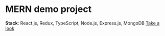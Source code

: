 # MERN demo project 
**Stack**: React.js, Redux, TypeScript, Node.js, Express.js, MongoDB
[Take a look](http://antsiferov-transactions.vercel.app)
